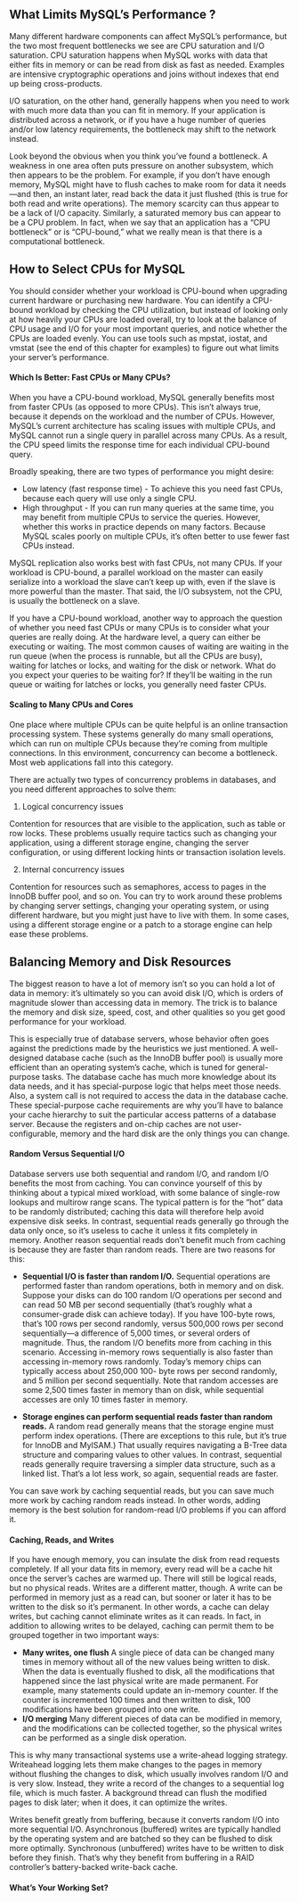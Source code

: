 ## What Limits MySQL’s Performance ?

Many different hardware components can affect MySQL’s performance, but the two most frequent bottlenecks we see are CPU saturation and I/O saturation. CPU saturation happens when MySQL works with data that either fits in memory or can be read from disk as fast as needed. Examples are intensive cryptographic operations and joins without indexes that end up being cross-products. 

I/O saturation, on the other hand, generally happens when you need to work with much more data than you can fit in memory. If your application is distributed across a network, or if you have a huge number of queries and/or low latency requirements, the bottleneck may shift to the network instead.

Look beyond the obvious when you think you’ve found a bottleneck. A weakness in one area often puts pressure on another subsystem, which then appears to be the problem. For example, if you don’t have enough memory, MySQL might have to flush caches to make room for data it needs—and then, an instant later, read back the data it just flushed (this is true for both read and write operations). The memory scarcity can thus appear to be a lack of I/O capacity. Similarly, a saturated memory bus can appear to be a CPU problem. In fact, when we say that an application has a “CPU bottleneck” or is “CPU-bound,” what we really mean is that there is a computational bottleneck.

## How to Select CPUs for MySQL

You should consider whether your workload is CPU-bound when upgrading current hardware or purchasing new hardware. You can identify a CPU-bound workload by checking the CPU utilization, but instead of looking only at how heavily your CPUs are loaded overall, try to look at the balance of CPU usage and I/O for your most important queries, and notice whether the CPUs are loaded evenly. You can use tools such as mpstat, iostat, and vmstat (see the end of this chapter for examples) to figure out what limits your server’s performance.

#### Which Is Better: Fast CPUs or Many CPUs?

When you have a CPU-bound workload, MySQL generally benefits most from faster CPUs (as opposed to more CPUs). This isn’t always true, because it depends on the workload and the number of CPUs. However, MySQL’s current architecture has scaling issues with multiple CPUs, and MySQL cannot run a single query in parallel across many CPUs. As a result, the CPU speed limits the response time for each individual CPU-bound query.

Broadly speaking, there are two types of performance you might desire:
* Low latency (fast response time)  - To achieve this you need fast CPUs, because each query will use only a single CPU.
* High throughput     -  If you can run many queries at the same time, you may benefit from multiple CPUs to service the queries. However, whether this works in practice depends on many factors. Because MySQL scales poorly on multiple CPUs, it’s often better to use fewer fast CPUs instead.

MySQL replication also works best with fast CPUs, not many CPUs. If your workload is CPU-bound, a parallel workload on the master can easily serialize into a workload the slave can’t keep up with, even if the slave is more powerful than the master. That said, the I/O subsystem, not the CPU, is usually the bottleneck on a slave.

If you have a CPU-bound workload, another way to approach the question of whether you need fast CPUs or many CPUs is to consider what your queries are really doing. At the hardware level, a query can either be executing or waiting. The most common causes of waiting are waiting in the run queue (when the process is runnable, but all the CPUs are busy), waiting for latches or locks, and waiting for the disk or network. What do you expect your queries to be waiting for? If they’ll be waiting in the run queue or waiting for latches or locks, you generally need faster CPUs.

#### Scaling to Many CPUs and Cores
One place where multiple CPUs can be quite helpful is an online transaction processing system. These systems generally do many small operations, which can run on multiple CPUs because they’re coming from multiple connections. In this environment, concurrency can become a bottleneck. Most web applications fall into this category.

There are actually two types of concurrency problems in databases, and you need different approaches to solve them: 
1. Logical concurrency issues 

Contention for resources that are visible to the application, such as table or row locks. These problems usually require tactics such as changing your application, using a different storage engine, changing the server configuration, or using different locking hints or transaction isolation levels.

2. Internal concurrency issues 

Contention for resources such as semaphores, access to pages in the InnoDB buffer pool, and so on. You can try to work around these problems by changing server settings, changing your operating system, or using different hardware, but you might just have to live with them. In some cases, using a different storage engine or a patch to a storage engine can help ease these problems.

## Balancing Memory and Disk Resources

The biggest reason to have a lot of memory isn’t so you can hold a lot of data in memory: it’s ultimately so you can avoid disk I/O, which is orders of magnitude slower than accessing data in memory. The trick is to balance the memory and disk size, speed, cost, and other qualities so you get good performance for your workload.

This is especially true of database servers, whose behavior often goes against the predictions made by the heuristics we just mentioned. A well-designed database cache (such as the InnoDB buffer pool) is usually more efficient than an operating system’s cache, which is tuned for general-purpose tasks. The database cache has much more knowledge about its data needs, and it has special-purpose logic that helps meet those needs. Also, a system call is not required to access the data in the database cache. These special-purpose cache requirements are why you’ll have to balance your cache hierarchy to suit the particular access patterns of a database server. Because the registers and on-chip caches are not user-configurable, memory and the hard disk are the only things you can change.

#### Random Versus Sequential I/O
Database servers use both sequential and random I/O, and random I/O benefits the most from caching. You can convince yourself of this by thinking about a typical mixed workload, with some balance of single-row lookups and multirow range scans. The typical pattern is for the “hot” data to be randomly distributed; caching this data will therefore help avoid expensive disk seeks. In contrast, sequential reads generally go through the data only once, so it’s useless to cache it unless it fits completely in memory.
Another reason sequential reads don’t benefit much from caching is because they are faster than random reads. There are two reasons for this:

* __Sequential I/O is faster than random I/O.__ Sequential operations are performed faster than random operations, both in memory and on disk. Suppose your disks can do 100 random I/O operations per second and can read 50 MB per second sequentially (that’s roughly what a consumer-grade disk can achieve today). If you have 100-byte rows, that’s 100 rows per second randomly, versus 500,000 rows per second sequentially—a difference of 5,000 times, or several orders of magnitude. Thus, the random I/O benefits more from caching in this scenario. Accessing in-memory rows sequentially is also faster than accessing in-memory rows randomly. Today’s memory chips can typically access about 250,000 100- byte rows per second randomly, and 5 million per second sequentially. Note that random accesses are some 2,500 times faster in memory than on disk, while sequential accesses are only 10 times faster in memory.

* __Storage engines can perform sequential reads faster than random reads.__ A random read generally means that the storage engine must perform index operations. (There are exceptions to this rule, but it’s true for InnoDB and MyISAM.) That usually requires navigating a B-Tree data structure and comparing values to other values. In contrast, sequential reads generally require traversing a simpler data structure, such as a linked list. That’s a lot less work, so again, sequential reads are faster.

You can save work by caching sequential reads, but you can save much more work by caching random reads instead. In other words, adding memory is the best solution for random-read I/O problems if you can afford it.

#### Caching, Reads, and Writes
If you have enough memory, you can insulate the disk from read requests completely. If all your data fits in memory, every read will be a cache hit once the server’s caches are warmed up. There will still be logical reads, but no physical reads. Writes are a different matter, though. A write can be performed in memory just as a read can, but sooner or later it has to be written to the disk so it’s permanent. In other words, a cache can delay writes, but caching cannot eliminate writes as it can reads.
In fact, in addition to allowing writes to be delayed, caching can permit them to be grouped together in two important ways: 

* __Many writes, one flush__ A single piece of data can be changed many times in memory without all of the new values being written to disk. When the data is eventually flushed to disk, all the modifications that happened since the last physical write are made permanent. For example, many statements could update an in-memory counter. If the counter is incremented 100 times and then written to disk, 100 modifications have been grouped into one write. 
* __I/O merging__ Many different pieces of data can be modified in memory, and the modifications can be collected together, so the physical writes can be performed as a single disk operation.

This is why many transactional systems use a write-ahead logging strategy. Writeahead logging lets them make changes to the pages in memory without flushing the changes to disk, which usually involves random I/O and is very slow. Instead, they write a record of the changes to a sequential log file, which is much faster. A background thread can flush the modified pages to disk later; when it does, it can optimize the writes. 

Writes benefit greatly from buffering, because it converts random I/O into more sequential I/O. Asynchronous (buffered) writes are typically handled by the operating system and are batched so they can be flushed to disk more optimally. Synchronous (unbuffered) writes have to be written to disk before they finish. That’s why they benefit from buffering in a RAID controller’s battery-backed write-back cache.

#### What’s Your Working Set?















